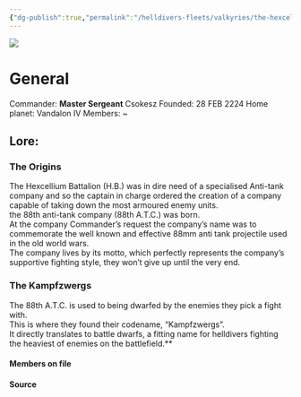 ```yaml
---
{"dg-publish":true,"permalink":"/helldivers-fleets/valkyries/the-hexcellium/the-88th-anti-tank-company/"}
---
```


![](https://lh7-us.googleusercontent.com/DKEUiwSp1uy7qKP1BBJFdl7RjzuP2aOELj8Z5t5wqlECB3O5QAPMscQi7V5bQGliW8F5fuWiml8_ciAafP2OCMjG2N2tL_UmtRRbyCcUUllw4piX-KmzqwfC_xPCXXvQ0T4Xmo7DvM1qQ988pkZn0A)

# General
Commander: **Master Sergeant** Csokesz
Founded: 28 FEB 2224
Home planet: Vandalon IV
Members: ~


## Lore:
### The Origins

The Hexcellium Battalion (H.B.) was in dire need of a specialised Anti-tank company and so the captain in charge ordered the creation of a company capable of taking down the most armoured enemy units.  
the 88th anti-tank company (88th A.T.C.) was born.  
At the company Commander’s request the company’s name was to commemorate the well known and effective 88mm anti tank projectile used in the old world wars.  
The company lives by its motto, which perfectly represents the company’s supportive fighting style, they won’t give up until the very end.

### The Kampfzwergs

The 88th A.T.C. is used to being dwarfed by the enemies they pick a fight with.  
This is where they found their codename, “Kampfzwergs”.  
It directly translates to battle dwarfs, a fitting name for helldivers fighting the heaviest of enemies on the battlefield.**

#### Members on file

#### Source